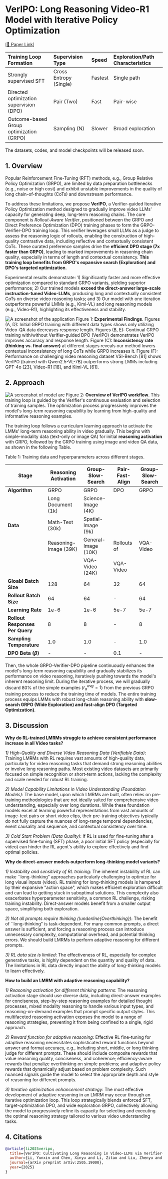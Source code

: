 # VerIPO: Long Reasoning Video-R1 Model with Iterative Policy Optimization

[[📄 Paper Link](https://arxiv.org/abs/2505.19000)] 

| Training Loop Formation            | Supervision Type        | Speed  | Exploration/Path Characteristics |
| :--------------------------------- | :---------------------- | :----- | :------------------------------- |
| Strongly supervised SFT            | Cross Entropy (Single)  | Fastest   | Single path                      |
| Directed optimization supervision (DPO) | Pair (Two)               | Fast | Pair-wise                        |
| Outcome-based Group optimization (GRPO)                 | Sampling (N)            | Slower | Broad exploration                |

The datasets, codes, and model checkpoints will be released soon.

## 1. Overview

Popular Reinforcement Fine-Tuning (RFT) methods, e.g., Group Relative Policy Optimization (GRPO), are limited by data preparation bottlenecks (e.g., noise or high cost) and exhibit unstable improvements in the quality of long chain-of-thoughts (CoTs) and downstream performance. 

To address these limitations, we propose **VerIPO**, a Verifier-guided Iterative Policy Optimization method designed to gradually improve video LLMs' capacity for generating deep, long-term reasoning chains.  The core component is *Rollout-Aware Verifier*, positioned between the GRPO and Direct Preference Optimization (DPO) training phases to form the GRPO-Verifier-DPO training loop. This verifier leverages small LLMs as a judge to assess the reasoning logic of rollouts, enabling the construction of high-quality contrastive data, including reflective and contextually consistent CoTs. These curated preference samples drive the **efficient DPO stage (7x faster than GRPO)**, leading to marked improvements in reasoning chain quality, especially in terms of length and contextual consistency. **This training loop benefits from GRPO's expansive search (Exploration) and DPO's targeted optimization**. 

Experimental results demonstrate: 1) Significantly faster and more effective optimization compared to standard GRPO variants, yielding superior performance; 2) Our trained models **exceed the direct-answer large-scale instruction-tuned Video-LLMs**, producing long and contextually consistent CoTs on diverse video reasoning tasks; and 3) Our model with one iteration outperforms powerful LMMs (e.g., Kimi-VL) and long reasoning models (e.g., Video-R1), highlighting its effectiveness and stability.


![A screenshot of the application](images/abs.png)
Figure 1: **Experimental Findings**. Figures (A, D): Initial GRPO training with different data types shows only utilizing Video-QA data decreases response length. Figures (B, E): Continual GRPO training with/without Verifier-guided DPO (VerIPO) demonstrates VerIPO improves accuracy and response length. Figure (C): **Inconsistency rate (thinking vs. final answer)** at different stages reveals our method lowers contextual inconsistency of long CoTs while GRPO increases it. Figure (F): Performance on challenging video reasoning dataset VSI-Bench [81] shows VerIPO (trained with Qwen2.5-VL-7B) outperforms strong LMMs including GPT-4o [23], Video-R1 [18], and Kimi-VL [61].


## 2. Approach



![A screenshot of model arc](images/model.png)
Figure 2: **Overview of VerIPO workflow**. This training loop is guided by the Verifier's continuous evaluation and selection of training samples. The optimization process progressively improves the model's long-term reasoning capability by learning from high-quality and informative reasoning examples.

The training loop follows a curriculum learning approach to activate the LMMs' long-term reasoning ability in video gradually. This begins with simple-modality data (text-only or image QA) for initial **reasoning activation** with GRPO, followed by the GRPO training using image and video QA data, as shown in the following Table.


Table 1: Training data and hyperparameters across different stages.

| Stage                   | Reasoning Activation | Group-Slow-Search | Pair-Fast-Align | Group-Slow-Search |
|-------------------------|----------------------|-------------------|-----------------|-------------------|
| **Algorithm** | GRPO                 | GRPO              | DPO             | GRPO              |
|       |  Long Document (1k) |        Science-Image (4K)            |                 |                   |
|  **Data**       |  Math-Text (30k)  |        Spatial-Image (9k)            |                 |                   |
|    |  Reasoning-Image (39K) |     General-Image (10K)   |    Rollouts of   |           VQA-Video       |
|                         |       |    VQA-Video (24K)      |        VQA-Video         |                 |
| **Gloabl Batch Size** | 128                  | 64                | 32              | 64                |
| **Rollout Batch Size** | 64                   | 64                | -               | 64                |
| **Learning Rate** | 1e-6                 | 1e-6              | 5e-7            | 5e-7              |
| **Rollout Responses Per Query** | 8                  | 8                 | -               | 8                 |
| **Sampling Temperature**| 1.0                  | 1.0               | -               | 1.0               |
| **DPO Beta ($\beta$)** | -                    | -                 | 0.1             | -                 |


Then, the whole GRPO-Verifier-DPO pipeline continuously enhances the model's long-term reasoning capability and gradually stabilizes its performance on video reasoning, iteratively pushing towards the model's inherent reasoning limit. During the iterative process, we will gradually discard 80\% of the simple examples ($r_a^{avg}=1$) from the previous GRPO training process to reduce the training time of models. The entire training process equips LMMs with robust long-chain reasoning ability with **slow-search GRPO (Wide Exploration) and fast-align DPO (Targeted Optimization)**.

## 3. Discussion

**Why do RL-trained LMRMs struggle to achieve consistent performance increase in all Video tasks?**

*1) High-Quality and Diverse Video Reasoning Data (Verifiable Data)*: 
Training LMRMs with RL requires vast amounts of high-quality data, particularly for video reasoning tasks that demand strong reasoning abilities or involve long reasoning paths. Most existing video datasets are primarily focused on simple recognition or short-term actions, lacking the complexity and scale needed for robust RL training.

*2) Model Capability Limitations in Video Understanding (Foundation Models)*: 
The base model, upon which LMRMs are built, often relies on pre-training methodologies that are not ideally suited for comprehensive video understanding, especially over long durations. While these foundation models excel at learning powerful representations from vast amounts of image-text pairs or short video clips, their pre-training objectives typically do not fully capture the nuances of long-range temporal dependencies, event causality and sequence, and contextual consistency over time.

*3) Cold Start Problem (Data Quality)*: 
If RL is used for fine-tuning after a supervised fine-tuning (SFT) phase, a poor initial SFT policy (especially for video) can hinder the RL agent's ability to explore effectively and find optimal policies. 


**Why do direct-answer models outperform long-thinking model variants?**

*1) Instability and sensitivity of RL training*: 
The inherent instability of RL can make ``long-thinking" approaches particularly challenging to optimize for long visual inputs (video). RL training for long-thinking models is hampered by their expansive "action space", which makes efficient exploration difficult and can lead to getting stuck in suboptimal solutions. This complexity also exacerbates hyperparameter sensitivity, a common RL challenge, risking training instability. Direct-answer models benefit from a smaller output space, simplifying both exploration.

*2) Not all prompts require thinking (\underline{Overthinking})*: 
The benefit of ``long-thinking" is task-dependent. For many common prompts, a direct answer is sufficient, and forcing a reasoning process can introduce unnecessary complexity, computational overhead, and potential thinking errors. We should build LMRMs to perform adaptive reasoning for different prompts.

*3) RL data size is limited*: 
The effectiveness of RL, especially for complex generative tasks, is highly dependent on the quantity and quality of data. The limitations in RL data directly impact the ability of long-thinking models to learn effectively.

**How to build an LMRM with adaptive reasoning capability?**

*1) Reasoning activation for different thinking patterns*: 
The reasoning activation stage should use diverse data, including direct-answer examples for conciseness, step-by-step reasoning examples for detailed thought processes, mixed modality reasoning to handle various input types, and reasoning-on-demand examples that prompt specific output styles. This multifaceted reasoning activation exposes the model to a range of reasoning strategies, preventing it from being confined to a single, rigid approach.

*2) Reward function for adaptive reasoning*: 
Effective RL fine-tuning for adaptive reasoning necessitates sophisticated reward functions beyond answer and format accuracy, e.g., including short, middle, or long thinking judge for different prompts. These should include composite rewards that value reasoning quality, conciseness, and coherence; efficiency-aware rewards that penalize overthinking on simple problems; and adaptive policy rewards that dynamically adjust based on problem complexity. Such nuanced signals guide the model to select the appropriate depth and style of reasoning for different prompts.

*3) Iterative optimization enhancement strategy*: 
The most effective development of adaptive reasoning in an LMRM may occur through an iterative optimization loop. This loop strategically blends enforced SFT, target-optimization DPO, and wide exploration GRPO, collectively allowing the model to progressively refine its capacity for selecting and executing the optimal reasoning strategy tailored to various video understanding tasks.


## 4. Citations

```bibtex
@article{li2025veripo,
  title={VerIPO: Cultivating Long Reasoning in Video-LLMs via Verifier-Gudied Iterative Policy Optimization},
  author={Li, Yunxin and Chen, Xinyu and Li, Zitao and Liu, Zhenyu and Wang, Longyue and Luo, Wenhan and Hu, Baotian and Zhang, Min},
  journal={arXiv preprint arXiv:2505.19000},
  year={2025}
}
```





